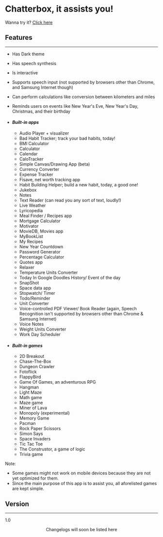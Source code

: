 ﻿# Chatterbox, it assists you!

Wanna try it? [Click here](https://abbaskhurram255.github.io/Chatterbox/getting-started/)

## Features

* * *

*   Has Dark theme
*   Has speech synthesis
*   Is interactive
*   Supports speech input (not supported by browsers other than Chrome, and Samsung Internet though)
*   Can perform calculations like conversion between kilometers and miles
*   Reminds users on events like New Year's Eve, New Year's Day, Christmas, and their birthday

*   #### _Built-in apps_

    *   Audio Player + visualizer
    *   Bad Habit Tracker; track your bad habits, today!
    *   BMI Calculator
    *   Calculator
    *   Calendar
    *   CaloTracker
    *   Simple Canvas/Drawing App (beta)
    *   Currency Converter
    *   Expense Tracker
    *   Fisave, net worth tracking app
    *   Habit Building Helper; build a new habit, today, a good one!
    *   Jukebox
    *   Notes
    *   Text Reader (can read you any sort of text, loudly!)
    *   Live Weather
    *   Lyricopedia
    *   Meal Finder / Recipes app
    *   Mortgage Calculator
    *   Motivator
    *   MovieDB, Movies app
    *   MyBookList
    *   My Recipes
    *   New Year Countdown
    *   Password Generator
    *   Percentage Calculator
    *   Quotes app
    *   Relaxer
    *   Temperature Units Converter
    *   Today In Google Doodles History/ Event of the day
    *   SnapShot
    *   Space data app
    *   Stopwatch/ Timer
    *   Todo/Reminder
    *   Unit Converter
    *   Voice-controlled PDF Viewer/ Book Reader (again, Speech Recognition isn't supported by browsers other than Chrome & Samsung Internet)
    *   Voice Notes
    *   Weight Units Converter
    *   Work Day Scheduler

*   #### _Built-in games_

    *   2D Breakout
    *   Chase-The-Box
    *   Dungeon Crawler
    *   Fotoflick
    *   FlappyBird
    *   Game Of Games, an adventurous RPG
    *   Hangman
    *   Light Maze
    *   Math game
    *   Maze game
    *   Miner of Lava
    *   Monopoly (experimental)
    *   Memory Game
    *   Pacman
    *   Rock Paper Scissors
    *   Simon Says
    *   Space Invaders
    *   Tic Tac Toe
    *   The Construstor, a game of logic
    *   Trivia game

Note:

*   Some games might not work on mobile devices because they are not yet optimized for them.
*   Since the main purpose of this app is to assist you, all aforelisted games are kept simple.

## Version

* * *

1.0  

<center>Changelogs will soon be listed here</center>
